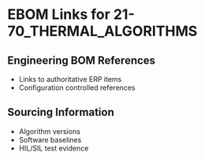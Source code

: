 # EBOM Links for 21-70_THERMAL_ALGORITHMS

## Engineering BOM References
- Links to authoritative ERP items
- Configuration controlled references

## Sourcing Information
- Algorithm versions
- Software baselines
- HIL/SIL test evidence
